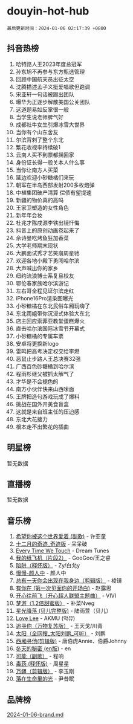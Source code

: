 # douyin-hot-hub

`最后更新时间：2024-01-06 02:17:39 +0800`

## 抖音热榜

1. 哈特路人王2023年度总冠军
1. 孙东旭不再参与东方甄选管理
1. 回顾中国航天员出征太空
1. 沈腾描述孟子义挺爱唱歌但跑调
1. 宋亚轩一句话被踢出团队
1. 曝华为正逐步解散美国公关团队
1. 这道题易如反掌很一般
1. 当学生说老师脾气好
1. 成都社牛女生引爆冰雪大世界
1. 当你有个山东舍友
1. 尔滨背刺了整个东北
1. 繁花收视率持续破1
1. 云南人买不到票都摇回家
1. 身份证长得一般关本人什么事
1. 当你让南方人买菜
1. 延边欢迎小砂糖橘们来玩
1. 朝军在半岛西部发射200多枚炮弹
1. 中植集团破产清算 偿债有望提速
1. 新疆的物价真的高吗
1. 王家卫塑造的女性角色
1. 新年年会妆
1. 杜兆才陈戌源李铁出镜忏悔
1. 抖音上的原创动画卷起来了
1. 佘诗曼吃烤鱼狂加香菜
1. 大学老师期末现状
1. 大鹏面试秀才艺笑崩周星驰
1. 欢迎各地小殿下勇闯哈尔滨
1. 大声喊出你的家乡
1. 纽约流浪博士系复旦校友
1. 鄂伦春家族哈尔滨游记
1. 左右哥全程见证尔滨走红
1. iPhone16Pro渲染图曝光
1. 小砂糖橘在东北民俗车厢玩嗨了
1. 东北雨姐带你沉浸式体验大东北
1. 店主回应索菲亚教堂蛋糕爆火
1. 直击哈尔滨国际冰雪节开幕式
1. 小砂糖橘的专属车票
1. 安卓将更换新logo
1. 雷鸣把高考决定权交给李燃
1. 恶鼠止步路人王总决赛32强
1. 广西百色砂糖橘到哈尔滨
1. 程雨杉继父被抓太解气了
1. 才华是不会褪色的
1. 南方小伙伴快来山西嗦面
1. 王牌把造句游戏玩成了爆料
1. 挑战在国外开美食盲盒
1. 这就是来自班主任的压迫感
1. 东北大花接力
1. 根本走不出繁花的插曲

## 明星榜

暂无数据

## 直播榜

暂无数据

## 音乐榜

1. [希望你被这个世界爱着 (副歌)](https://sf3-cdn-tos.douyinstatic.com/obj/tos-cn-ve-2774/oUHCmWQfZlE3QQBKBeD8rCFLpJzPgCpImhsxMt) - 许亚童
1. [十二月的奇迹_奇迹版](https://sf86-cdn-tos.douyinstatic.com/obj/tos-cn-ve-2774/oMslvA9FBzGMGHnyUuoiiUjtIAXfMz6tzwByW8) - 呆呆破
1. [Every Time We Touch](https://sf6-cdn-tos.douyinstatic.com/obj/tos-cn-ve-2774/ogN6lUKQeBBfEVhIOMikG1CcJjugxk1tztZyhP) - Dream Tunes
1. [我的纸飞机（片段2）](https://sf86-cdn-tos.douyinstatic.com/obj/tos-cn-ve-2774/oM2ZrKcg2CD5AeRB2gkeXOFB1IxAGJdZPazYHf) - GooGoo/王之睿
1. [陷阱（释怀版）](https://sf6-cdn-tos.douyinstatic.com/obj/tos-cn-ve-2774/oE8C21LeZrzKLDFfQYgMzx4GAIHageG5IzayY7) - Zy/白允y
1. [慢慢-颜人中](https://sf6-cdn-tos.douyinstatic.com/obj/tos-cn-ve-2774/ocjHNfBXdBxQNC8ZGAeoLMFTUgtBg8bkExunDC) - 颜人中
1. [总有一天你会出现在我身边（剪辑版）](https://sf86-cdn-tos.douyinstatic.com/obj/tos-cn-ve-2774/oMLsHwhWW7CYoAhoWB9EXUQIzNBsfAJxpAoxCU) - 棱镜
1. [有你在 (第一次见面你的开场白)](https://sf86-cdn-tos.douyinstatic.com/obj/tos-cn-ve-2774/oAthrQ3ClJBfI57uBoFEgNDYtNCZ0TSYQQfxQ0) - 赵露思
1. [开心往前飞（开心超人联盟主题曲）](https://sf6-cdn-tos.douyinstatic.com/obj/tos-cn-ve-2774/9d8fb7c82cf1421fb93a9fe925275e0a) - VIVI
1. [梦游（1.2倍甜蜜版）](https://sf3-cdn-tos.douyinstatic.com/obj/tos-cn-ve-2774/o4gyAUm8hwufoEABmwVIiQtHsFuGzAEEWtNMzo) - 补菜Nveg
1. [星光降落 (贝儿完整版)](https://sf86-cdn-tos.douyinstatic.com/obj/tos-cn-ve-2774/okwB9hAwyAtsFFkFBzAX1hOOfQuIoMNs0W2Mwr) - 陆雨萱（贝儿）
1. [Love Lee](https://sf6-cdn-tos.douyinstatic.com/obj/tos-cn-ve-2774/o05GbkJGbCBTdDnMtB0fwOYgkeZp23vrWQDQBS) - AKMU (악뮤)
1. [追寻你（万物复苏版）](https://sf86-cdn-tos.douyinstatic.com/obj/tos-cn-ve-2774/oYeAZJsbjIDit9APmBg8u6uDUQnHmoCf3gbo74) - 王天戈/川青
1. [太阳（全网搜_太阳刘鹏_可听）](https://sf86-cdn-tos.douyinstatic.com/obj/tos-cn-ve-2774/ogWbyIQnlBFImVbeDocRdCIYtBHlbJXgfZMvgz) - 刘鹏
1. [西厢寻他(剪辑版)](https://sf86-cdn-tos.douyinstatic.com/obj/tos-cn-ve-2774/oUsAVfAQKlRNxEv5qxvIB8o5qmIWUcXbzJKJhw) - 唐伯虎Annie、伯爵Johnny
1. [冬天的秘密 (en版)](https://sf86-cdn-tos.douyinstatic.com/obj/tos-cn-ve-2774/okIuMHDdzyf3FjGK4Lphe1vfHcQaPIHAg0Z4CR) - en
1. [可能（副歌）](https://sf86-cdn-tos.douyinstatic.com/obj/tos-cn-ve-2774/cde1731888894259b333569393c2fb51) - 程响
1. [毒药 (释怀版)](https://sf6-cdn-tos.douyinstatic.com/obj/tos-cn-ve-2774/oYILMEAzspdZBIzy4frJNB8ZHPHWAhiwowd4Ad) - 周星星
1. [万疆（剪辑版）](https://sf3-cdn-tos.douyinstatic.com/obj/tos-cn-ve-2774/ooG7oVgFlDTelKCjCsTTobQvbdtj1BBQXnfZd8) - 李玉刚
1. [落在生命里的光](https://sf86-cdn-tos.douyinstatic.com/obj/tos-cn-ve-2774/d9ffa8c090124ea58bb10df9b510c01d) - 尹昔眠

## 品牌榜

[2024-01-06-brand.md](2024-01-06-brand.md)
